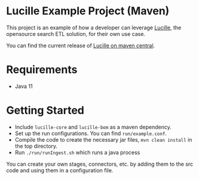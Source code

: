 # Lucille Example Project (Maven)

This project is an example of how a developer can leverage [Lucille]([url](https://github.com/kmwtechnology/lucille)), the opensource search ETL solution, for their own use case.

You can find the current release of [Lucille on maven central]([url](https://mvnrepository.com/artifact/com.kmwllc/lucille-core)).

# Requirements

- Java 11

# Getting Started

- Include `lucille-core` and `lucille-bom` as a maven dependency.
- Set up the run configurations. You can find `run/example.conf`.
- Compile the code to create the necessary jar files, `mvn clean install` in the top directory.
- Run `./run/runIngest.sh` which runs a java process

You can create your own stages, connectors, etc. by adding them to the src code and using them in a configuration file.


